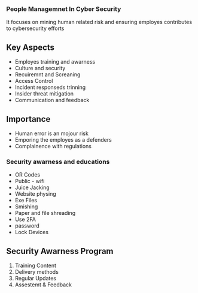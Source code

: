 ### People Managemnet In Cyber Security

It focuses on mining human related risk and ensuring employes contributes to cybersecurity efforts

## Key Aspects

- Employes training and awarness
- Culture and security
- Recuiremnt and Screaning
- Access Control
- Incident responseds trinning
- Insider threat mitigation
- Communication and feedback

## Importance

- Human error is an mojour risk
- Emporing the employes as a defenders
- Complainence with regulations

### Security awarness and educations

- OR Codes
- Public - wifi
- Juice Jacking 
- Website physing 
- Exe Files 
- Smishing 
- Paper and file shreading 
- Use 2FA
- password 
- Lock Devices 


## Security Awarness Program
1. Training Content 
2. Delivery methods 
3. Regular Updates 
4. Assestemt & Feedback
